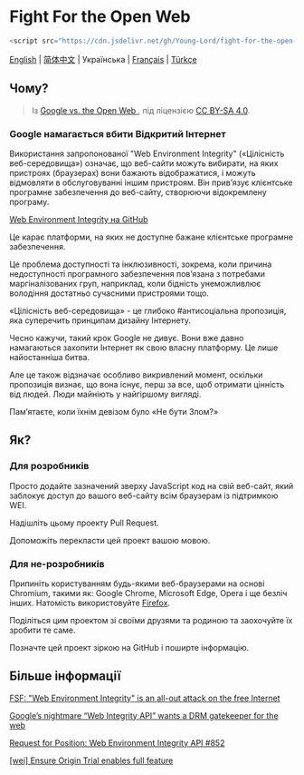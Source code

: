 # Fight For the Open Web

```javascript
<script src="https://cdn.jsdelivr.net/gh/Young-Lord/fight-for-the-open-web@main/openweb.js" defer async></script>
```

[English](./README.md) | [简体中文](./README.zh-CN.md) | Українська | [Français](./README.fr-FR.md) | [Türkçe](./README.tr.md)

## Чому?

> Із [Google vs. the Open Web
](https://interpeer.io/blog/2023/07/google-vs-the-open-web/), під ліцензією [CC BY-SA 4.0](https://creativecommons.org/licenses/by-sa/4.0).

### Google намагається вбити Відкритий Інтернет

Використання запропонованої "Web Environment Integrity" («Цілісність веб-середовища») означає, що веб-сайти можуть вибирати, на яких пристроях (браузерах) вони бажають відображатися, і можуть відмовляти в обслуговуванні іншим пристроям. Він прив’язує клієнтське програмне забезпечення до веб-сайту, створюючи відокремлену програму.

[Web Environment Integrity на GitHub](https://github.com/RupertBenWiser/Web-Environment-Integrity/blob/main/explainer.md)

Це карає платформи, на яких не доступне бажане клієнтське програмне забезпечення.

Це проблема доступності та інклюзивності, зокрема, коли причина недоступності програмного забезпечення пов’язана з потребами маргіналізованих груп, наприклад, коли бідність унеможливлює володіння достатньо сучасними пристроями тощо.

«Цілісність веб-середовища» - це глибоко #антисоціальна пропозиція, яка суперечить принципам дизайну Інтернету.

Чесно кажучи, такий крок Google не дивує. Вони вже давно намагаються захопити Інтернет як свою власну платформу. Це лише найостанніша битва.

Але це також відзначає особливо викривлений момент, оскільки пропозиція визнає, що вона існує, перш за все, щоб отримати цінність від людей. Люди майніють у найгіршому вигляді.

Пам’ятаєте, коли їхнім девізом було «Не бути Злом?»

## Як?

### Для розробників

Просто додайте зазначений зверху JavaScript код на свій веб-сайт, який заблокує доступ до вашого веб-сайту всім браузерам із підтримкою WEI.

Надішліть цьому проекту Pull Request.

Допоможіть перекласти цей проект вашою мовою.

### Для не-розробників

Припиніть користуванням будь-якими веб-браузерами на основі Chromium, такими як: Google Chrome, Microsoft Edge, Opera і ще безліч інших. Натомість використовуйте [Firefox](https://www.mozilla.org/en-US/firefox/new/).

Поділіться цим проектом зі своїми друзями та родиною та заохочуйте їх зробити те саме.

Позначте цей проект зіркою на GitHub і поширте інформацію.

## Більше інформації

[FSF: "Web Environment Integrity" is an all-out attack on the free Internet](https://www.fsf.org/blogs/community/web-environment-integrity-is-an-all-out-attack-on-the-free-internet)

[Google’s nightmare “Web Integrity API” wants a DRM gatekeeper for the web](https://arstechnica.com/gadgets/2023/07/googles-web-integrity-api-sounds-like-drm-for-the-web/)

[Request for Position: Web Environment Integrity API #852](https://github.com/mozilla/standards-positions/issues/852)

[\[wei\] Ensure Origin Trial enables full feature](https://github.com/chromium/chromium/commit/6f47a22906b2899412e79a2727355efa9cc8f5bd)
